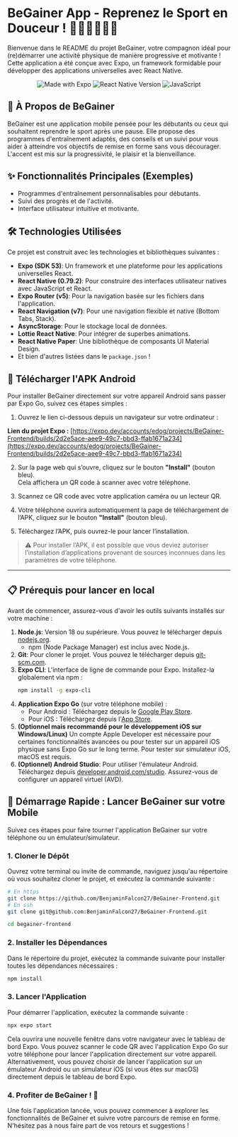 # BeGainer App - Reprenez le Sport en Douceur ! 🏋️‍♀️🤸‍♂️🧘‍♂️

Bienvenue dans le README du projet BeGainer, votre compagnon idéal pour (re)démarrer une activité physique de manière progressive et motivante ! Cette application a été conçue avec Expo, un framework formidable pour développer des applications universelles avec React Native.

<p align="center">
  <img src="https://img.shields.io/badge/Made%20with-Expo-000020.svg?style=for-the-badge&logo=expo" alt="Made with Expo" />
  <img src="https://img.shields.io/badge/React%20Native-0.79.2-61DAFB.svg?style=for-the-badge&logo=react" alt="React Native Version" />
  <img src="https://img.shields.io/badge/JavaScript-ES6%2B-F7DF1E.svg?style=for-the-badge&logo=javascript" alt="JavaScript" />
</p>

## 🎯 À Propos de BeGainer

BeGainer est une application mobile pensée pour les débutants ou ceux qui souhaitent reprendre le sport après une pause. Elle propose des programmes d'entraînement adaptés, des conseils et un suivi pour vous aider à atteindre vos objectifs de remise en forme sans vous décourager. L'accent est mis sur la progressivité, le plaisir et la bienveillance.

## ✨ Fonctionnalités Principales (Exemples)

- Programmes d'entraînement personnalisables pour débutants.
- Suivi des progrès et de l'activité.
- Interface utilisateur intuitive et motivante.

## 🛠️ Technologies Utilisées

Ce projet est construit avec les technologies et bibliothèques suivantes :

- **Expo (SDK 53)**: Un framework et une plateforme pour les applications universelles React.
- **React Native (0.79.2)**: Pour construire des interfaces utilisateur natives avec JavaScript et React.
- **Expo Router (v5)**: Pour la navigation basée sur les fichiers dans l'application.
- **React Navigation (v7)**: Pour une navigation flexible et native (Bottom Tabs, Stack).
- **AsyncStorage**: Pour le stockage local de données.
- **Lottie React Native**: Pour intégrer de superbes animations.
- **React Native Paper**: Une bibliothèque de composants UI Material Design.
- Et bien d'autres listées dans le `package.json` !

## 📲 Télécharger l'APK Android

Pour installer BeGainer directement sur votre appareil Android sans passer par Expo Go, suivez ces étapes simples :

1. Ouvrez le lien ci-dessous depuis un navigateur sur votre ordinateur :

**Lien du projet Expo :** 
[https://expo.dev/accounts/edog/projects/BeGainer-Frontend/builds/2d2e5ace-aee9-49c7-bbd3-ffab1671a234](https://expo.dev/accounts/edog/projects/BeGainer-Frontend/builds/2d2e5ace-aee9-49c7-bbd3-ffab1671a234)

2. Sur la page web qui s’ouvre, cliquez sur le bouton **"Install"** (bouton bleu).  
   Cela affichera un QR code à scanner avec votre téléphone.
   
4. Scannez ce QR code avec votre application caméra ou un lecteur QR.

5. Votre téléphone ouvrira automatiquement la page de téléchargement de l’APK, cliquez sur le bouton **"Install"** (bouton bleu).

6. Téléchargez l’APK, puis ouvrez-le pour lancer l’installation.

> ⚠️ Pour installer l’APK, il est possible que vous deviez autoriser l’installation d’applications provenant de sources inconnues dans les paramètres de votre téléphone.

---

## 📋 Prérequis pour lancer en local

Avant de commencer, assurez-vous d'avoir les outils suivants installés sur votre machine :

1.  **Node.js**: Version 18 ou supérieure. Vous pouvez le télécharger depuis [nodejs.org](https://nodejs.org/).
    - npm (Node Package Manager) est inclus avec Node.js.
2.  **Git**: Pour cloner le projet. Vous pouvez le télécharger depuis [git-scm.com](https://git-scm.com/).
3.  **Expo CLI**: L'interface de ligne de commande pour Expo. Installez-la globalement via npm :
    ```bash
    npm install -g expo-cli
    ```
4.  **Application Expo Go** (sur votre téléphone mobile) :
    - Pour Android : Téléchargez depuis le [Google Play Store](https://play.google.com/store/apps/details?id=host.exp.exponent).
    - Pour iOS : Téléchargez depuis l'[App Store](https://apps.apple.com/app/apple-store/id982107779).
5.  **(Optionnel mais recommandé pour le développement iOS sur Windows/Linux)** Un compte Apple Developer est nécessaire pour certaines fonctionnalités avancées ou pour tester sur un appareil iOS physique sans Expo Go sur le long terme. Pour tester sur simulateur iOS, macOS est requis.
6.  **(Optionnel) Android Studio**: Pour utiliser l'émulateur Android. Téléchargez depuis [developer.android.com/studio](https://developer.android.com/studio). Assurez-vous de configurer un appareil virtuel (AVD).

## 🚀 Démarrage Rapide : Lancer BeGainer sur votre Mobile

Suivez ces étapes pour faire tourner l'application BeGainer sur votre téléphone ou un émulateur/simulateur.

### 1. Cloner le Dépôt

Ouvrez votre terminal ou invite de commande, naviguez jusqu'au répertoire où vous souhaitez cloner le projet, et exécutez la commande suivante :

```bash
# En https
git clone https://github.com/BenjaminFalcon27/BeGainer-Frontend.git
# En ssh
git clone git@github.com:BenjaminFalcon27/BeGainer-Frontend.git

cd begainer-frontend
```

### 2. Installer les Dépendances

Dans le répertoire du projet, exécutez la commande suivante pour installer toutes les dépendances nécessaires :

```bash
npm install
```

### 3. Lancer l'Application

Pour démarrer l'application, exécutez la commande suivante :

```bash
npx expo start
```

Cela ouvrira une nouvelle fenêtre dans votre navigateur avec le tableau de bord Expo. Vous pouvez scanner le code QR avec l'application Expo Go sur votre téléphone pour lancer l'application directement sur votre appareil.
Alternativement, vous pouvez choisir de lancer l'application sur un émulateur Android ou un simulateur iOS (si vous êtes sur macOS) directement depuis le tableau de bord Expo.

### 4. Profiter de BeGainer ! 🎉

Une fois l'application lancée, vous pouvez commencer à explorer les fonctionnalités de BeGainer et suivre votre parcours de remise en forme. N'hésitez pas à nous faire part de vos retours et suggestions !
